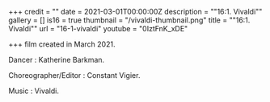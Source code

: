 +++
credit = ""
date = 2021-03-01T00:00:00Z
description = "\"16:1. Vivaldi\""
gallery = []
is16 = true
thumbnail = "/vivaldi-thumbnail.png"
title = "\"16:1. Vivaldi\""
url = "16-1-vivaldi"
youtube = "0IztFnK_xDE"

+++
film created in March 2021.

Dancer : Katherine Barkman.

Choreographer/Editor : Constant Vigier.

Music : Vivaldi.
